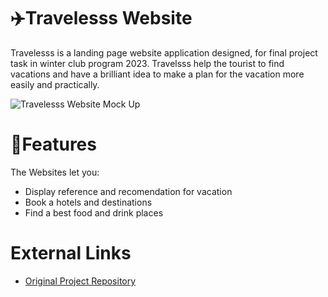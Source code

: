 
# ✈️Travelesss Website
Travelesss is a landing page website application designed, for final project task in winter club program 2023. Travelsss help the tourist to find vacations and have a brilliant idea to make a plan for the vacation more easily and practically. 

![Travelesss Website Mock Up](https://github.com/ameliacahyanii/Amel---WinterClub2022/assets/110214422/8ddc7d5c-25e3-40b2-ad43-b4ce917eb5bd)

# 📑Features
The Websites let you: 
- Display reference and recomendation for vacation 
- Book a hotels and destinations
- Find a best food and drink places

# External Links
- [Original Project Repository](https://github.com/ameliacahyanii/Amel---WinterClub2022)

